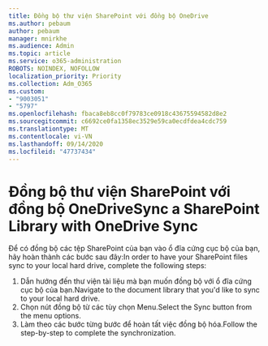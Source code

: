 ```yaml
---
title: Đồng bộ thư viện SharePoint với đồng bộ OneDrive
ms.author: pebaum
author: pebaum
manager: mnirkhe
ms.audience: Admin
ms.topic: article
ms.service: o365-administration
ROBOTS: NOINDEX, NOFOLLOW
localization_priority: Priority
ms.collection: Adm_O365
ms.custom:
- "9003051"
- "5797"
ms.openlocfilehash: fbaca8eb8cc0f79783ce0918c43675594582d8e2
ms.sourcegitcommit: c6692ce0fa1358ec3529e59ca0ecdfdea4cdc759
ms.translationtype: MT
ms.contentlocale: vi-VN
ms.lasthandoff: 09/14/2020
ms.locfileid: "47737434"
---
```

# <a name="sync-a-sharepoint-library-with-onedrive-sync"></a><span data-ttu-id="2d723-102">Đồng bộ thư viện SharePoint với đồng bộ OneDrive</span><span class="sxs-lookup"><span data-stu-id="2d723-102">Sync a SharePoint Library with OneDrive Sync</span></span>

<span data-ttu-id="2d723-103">Để có đồng bộ các tệp SharePoint của bạn vào ổ đĩa cứng cục bộ của bạn, hãy hoàn thành các bước sau đây:</span><span class="sxs-lookup"><span data-stu-id="2d723-103">In order to have your SharePoint files sync to your local hard drive, complete the following steps:</span></span>

1. <span data-ttu-id="2d723-104">Dẫn hướng đến thư viện tài liệu mà bạn muốn đồng bộ với ổ đĩa cứng cục bộ của bạn.</span><span class="sxs-lookup"><span data-stu-id="2d723-104">Navigate to the document library that you'd like to sync to your local hard drive.</span></span>
2. <span data-ttu-id="2d723-105">Chọn nút đồng bộ từ các tùy chọn Menu.</span><span class="sxs-lookup"><span data-stu-id="2d723-105">Select the Sync button from the menu options.</span></span>
3. <span data-ttu-id="2d723-106">Làm theo các bước từng bước để hoàn tất việc đồng bộ hóa.</span><span class="sxs-lookup"><span data-stu-id="2d723-106">Follow the step-by-step to complete the synchronization.</span></span>